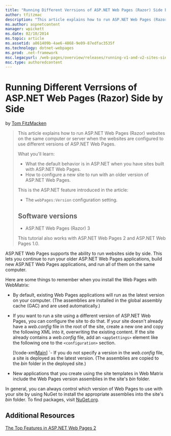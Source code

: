 ```yaml
---
title: "Running Different Verrsions of ASP.NET Web Pages (Razor) Side by Side | Microsoft Docs"
author: tfitzmac
description: "This article explains how to run ASP.NET Web Pages (Razor) websites on the same computer or server when the websites are configured to use different versions..."
ms.author: aspnetcontent
manager: wpickett
ms.date: 02/10/2014
ms.topic: article
ms.assetid: a861409b-4ae6-4868-9e09-87edfac3535f
ms.technology: dotnet-webpages
ms.prod: .net-framework
msc.legacyurl: /web-pages/overview/releases/running-v1-and-v2-sites-side-by-side
msc.type: authoredcontent
---
```

Running Different Verrsions of ASP.NET Web Pages (Razor) Side by Side
====================
by [Tom FitzMacken](https://github.com/tfitzmac)

> This article explains how to run ASP.NET Web Pages (Razor) websites on the same computer or server when the websites are configured to use different versions of ASP.NET Web Pages.
> 
> What you'll learn:
> 
> - What the default behavior is in ASP.NET when you have sites built with ASP.NET Web Pages.
> - How to configure a new site to run with an older version of ASP.NET Web Pages.
>   
> 
> This is the ASP.NET feature introduced in the article:
> 
> - The `webPages:Version` configuration setting.
>   
> 
> ## Software versions
> 
> 
> - ASP.NET Web Pages (Razor) 3
>   
> 
> This tutorial also works with ASP.NET Web Pages 2 and ASP.NET Web Pages 1.0.


ASP.NET Web Pages supports the ability to run websites side by side. This lets you continue to run your older ASP.NET Web Pages applications, build new ASP.NET Web Pages applications, and run all of them on the same computer.

Here are some things to remember when you install the Web Pages with WebMatrix:

- By default, existing Web Pages applications will run as the latest version on your computer. (The assemblies are installed in the global assembly cache (GAC) and are used automatically.)
- If you want to run a site using a different version of ASP.NET Web Pages, you can configure the site to do that. If your site doesn't already have a *web.config* file in the root of the site, create a new one and copy the following XML into it, overwriting the existing content. If the site already contains a *web.config* file, add an `<appSettings>` element like the following one to the `<configuration>` section.

    [!code-xml[Main](running-v1-and-v2-sites-side-by-side/samples/sample1.xml)]
`- If you do not specify a version in the *web.config* file, a site is deployed as the latest version. (The assemblies are copied to the *bin* folder in the deployed site.)
- New applications that you create using the site templates in Web Matrix include the Web Pages version assemblies in the site's *bin* folder.

In general, you can always control which version of Web Pages to use with your site by using NuGet to install the appropriate assemblies into the site's *bin* folder. To find packages, visit [NuGet.org](http://NuGet.org).

## Additional Resources

[The Top Features in ASP.NET Web Pages 2](top-features-in-web-pages-2.md)